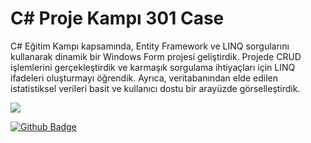 
# C# Proje Kampı 301 Case

C# Eğitim Kampı kapsamında, Entity Framework ve LINQ sorgularını kullanarak dinamik bir Windows Form projesi geliştirdik. Projede CRUD işlemlerini gerçekleştirdik ve karmaşık sorgulama ihtiyaçları için LINQ ifadeleri oluşturmayı öğrendik. Ayrıca, veritabanından elde edilen istatistiksel verileri basit ve kullanıcı dostu bir arayüzde görselleştirdik.


<img src="https://github.com/bbvcbcvbcf/hg/blob/main/Ekran%20g%C3%B6r%C3%BCnt%C3%BCs%C3%BC%202024-12-08%20233242.png" width="auto">

[![Github Badge](https://img.shields.io/badge/-Github-000?style=quare&labelColor=blue&logo=Github&logoColor=white&link=link)](https://github.com/emirhannozmen) 
